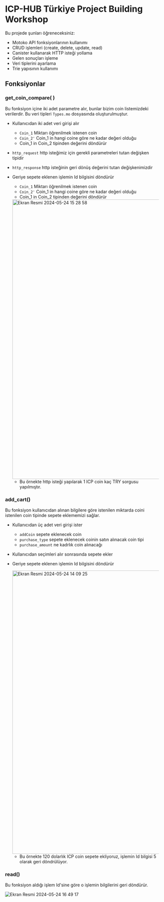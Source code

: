 # ICP-HUB Türkiye Project Building Workshop

Bu projede şunları öğreneceksiniz:

- Motoko API fonksiyonlarının kullanımı
- CRUD işlemleri (create, delete, update, read)
- Canister kullanarak HTTP isteği yollama
- Gelen sonuçları işleme
- Veri tiplerini ayarlama
- Trie yapısının kullanımı
## Fonksiyonlar
### get_coin_compare( )
Bu fonksiyon içine iki adet parametre alır, bunlar bizim coin listemizdeki verilerdir. Bu veri tipleri `Types.mo` dosyasında oluşturulmuştur.
- Kullanıcıdan iki adet veri girişi alır
    - `Coin_1` Miktarı öğrenilmek istenen coin
    - `Coin_2'` Coin_1 in hangi coine göre ne kadar değeri olduğu
    - Coin_1 in Coin_2 tipinden değerini döndürür
- `http_request` http isteğimiz için gerekli parametreleri tutan değişken tipidir
- `http_response` http isteğinin geri dönüş değerini tutan değişkenimizdir
- Geriye sepete eklenen işlemin Id bilgisini döndürür
    - `Coin_1` Miktarı öğrenilmek istenen coin
    - `Coin_2'` Coin_1 in hangi coine göre ne kadar değeri olduğu
    - Coin_1 in Coin_2 tipinden değerini döndürür
      
    <img width="913" alt="Ekran Resmi 2024-05-24 15 28 58" src="https://github.com/yusufutkurak/Motoko-Project-Building-Workshop-/assets/107929430/ea032b6f-efbd-4a3b-93a5-5365f31440cc">

    - Bu örnekte http isteği yapılarak 1 ICP coin kaç TRY sorgusu yapılmıştır.


### add_cart()
Bu fonksiyon kullanıcıdan alınan bilgilere göre istenilen miktarda coini istenilen coin tipinde sepete eklememizi sağlar.
- Kullanıcıdan üç adet veri girişi ister
    - `addCoin` sepete eklenecek coin
    - `purchase_type` sepete eklenecek coinin satın alınacak coin tipi
    - `purchase_amount` ne kadrlık coin alınacağı
- Kullanıcıdan seçimleri alır sonrasında sepete ekler
- Geriye sepete eklenen işlemin Id bilgisini döndürür
  
  <img width="925" alt="Ekran Resmi 2024-05-24 14 09 25" src="https://github.com/yusufutkurak/Motoko-Project-Building-Workshop-/assets/107929430/76e42462-ce4b-4c02-852f-5a1e0996ed3a">
 
  - Bu örnekte 120 dolarlık ICP coin sepete ekliyoruz, işlemin Id bilgisi 5 olarak geri döndrülüyor.
### read()
Bu fonksiyon aldığı işlem Id'sine göre o işlemin bilgilerini geri döndürür.

![Ekran Resmi 2024-05-24 16 49 17](https://github.com/yusufutkurak/Motoko-Project-Building-Workshop-/assets/107929430/e0b5e36f-43e7-4c0a-822f-366a60b8fc40)


